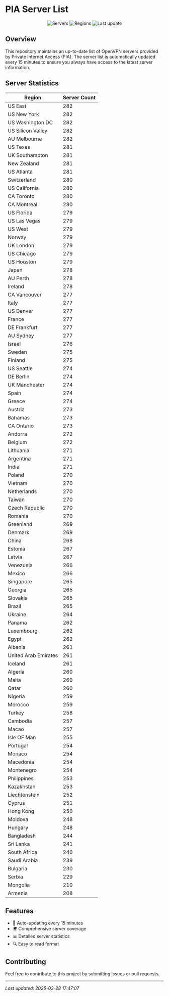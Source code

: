 # PIA Server List

<div align="center">

![Servers](https://img.shields.io/badge/servers-25,797-blue)
![Regions](https://img.shields.io/badge/regions-97-blue)
![Last update](https://img.shields.io/badge/Last_Updated-March_28_2025_12:47_EST-blue)

</div>

## Overview
This repository maintains an up-to-date list of OpenVPN servers provided by Private Internet Access (PIA). The server list is automatically updated every 15 minutes to ensure you always have access to the latest server information.

## Server Statistics
| Region | Server Count |
|--------|--------------|
| US East                        | 282          |
| US New York                    | 282          |
| US Washington DC               | 282          |
| US Silicon Valley              | 282          |
| AU Melbourne                   | 282          |
| US Texas                       | 281          |
| UK Southampton                 | 281          |
| New Zealand                    | 281          |
| US Atlanta                     | 281          |
| Switzerland                    | 280          |
| US California                  | 280          |
| CA Toronto                     | 280          |
| CA Montreal                    | 280          |
| US Florida                     | 279          |
| US Las Vegas                   | 279          |
| US West                        | 279          |
| Norway                         | 279          |
| UK London                      | 279          |
| US Chicago                     | 279          |
| US Houston                     | 279          |
| Japan                          | 278          |
| AU Perth                       | 278          |
| Ireland                        | 278          |
| CA Vancouver                   | 277          |
| Italy                          | 277          |
| US Denver                      | 277          |
| France                         | 277          |
| DE Frankfurt                   | 277          |
| AU Sydney                      | 277          |
| Israel                         | 276          |
| Sweden                         | 275          |
| Finland                        | 275          |
| US Seattle                     | 274          |
| DE Berlin                      | 274          |
| UK Manchester                  | 274          |
| Spain                          | 274          |
| Greece                         | 274          |
| Austria                        | 273          |
| Bahamas                        | 273          |
| CA Ontario                     | 273          |
| Andorra                        | 272          |
| Belgium                        | 272          |
| Lithuania                      | 271          |
| Argentina                      | 271          |
| India                          | 271          |
| Poland                         | 270          |
| Vietnam                        | 270          |
| Netherlands                    | 270          |
| Taiwan                         | 270          |
| Czech Republic                 | 270          |
| Romania                        | 270          |
| Greenland                      | 269          |
| Denmark                        | 269          |
| China                          | 268          |
| Estonia                        | 267          |
| Latvia                         | 267          |
| Venezuela                      | 266          |
| Mexico                         | 266          |
| Singapore                      | 265          |
| Georgia                        | 265          |
| Slovakia                       | 265          |
| Brazil                         | 265          |
| Ukraine                        | 264          |
| Panama                         | 262          |
| Luxembourg                     | 262          |
| Egypt                          | 262          |
| Albania                        | 261          |
| United Arab Emirates           | 261          |
| Iceland                        | 261          |
| Algeria                        | 260          |
| Malta                          | 260          |
| Qatar                          | 260          |
| Nigeria                        | 259          |
| Morocco                        | 259          |
| Turkey                         | 258          |
| Cambodia                       | 257          |
| Macao                          | 257          |
| Isle OF Man                    | 255          |
| Portugal                       | 254          |
| Monaco                         | 254          |
| Macedonia                      | 254          |
| Montenegro                     | 254          |
| Philippines                    | 253          |
| Kazakhstan                     | 253          |
| Liechtenstein                  | 252          |
| Cyprus                         | 251          |
| Hong Kong                      | 250          |
| Moldova                        | 248          |
| Hungary                        | 248          |
| Bangladesh                     | 244          |
| Sri Lanka                      | 241          |
| South Africa                   | 240          |
| Saudi Arabia                   | 239          |
| Bulgaria                       | 230          |
| Serbia                         | 229          |
| Mongolia                       | 210          |
| Armenia                        | 208          |

## Features
- 🔄 Auto-updating every 15 minutes
- 🌍 Comprehensive server coverage
- 📊 Detailed server statistics
- 🔍 Easy to read format

## Contributing
Feel free to contribute to this project by submitting issues or pull requests.

---
*Last updated: 2025-03-28 17:47:07*